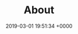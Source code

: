 ---
title: About
name: "about"
date: 2019-03-01 19:51:34 +0000
published: true
description: |
  We're a U.S. based digital agency offering forward thinking companies & organizations the design, development and promotion they deserve, with a seamless experience.
night_header: false
night_footer: true
layout: "pages/about"
language: en
aliases:
- "/contact/"
- "/contact-us/"
sections:
- template: "sub_nav"
  count: "4"
  items:
  - title: "Profile"
    icon: |
      <svg id="Layer_1" width="37" data-name="Layer 1" xmlns="http://www.w3.org/2000/svg" viewBox="0 0 149.92 98">
      <title>Fullstack Digital Logo Black</title>
      <polygon stroke="#000000" fill="none" stroke-width="3" stroke-miterlimit="10" points="50.25 98 0 72.75 28.75 0 87.5 0 50.25 98"></polygon><polygon stroke="#000000" fill="none" stroke-width="3" stroke-miterlimit="10" points="81.46 98 61.13 87.63 94.5 0 118.71 0 81.46 98"></polygon><polygon stroke="#000000" fill="none" stroke-width="3" stroke-miterlimit="10" points="112.67 98 92.33 87.63 125.71 0 149.92 0 112.67 98"></polygon></svg>
  - title: "Approach"
    icon: |
      <svg xmlns="http://www.w3.org/2000/svg" xmlns:xlink="http://www.w3.org/1999/xlink" version="1.1" id="Layer_1" x="0px" y="0px" width="32px" height="24px" viewBox="0 0 64 64" enable-background="new 0 0 64 64" xml:space="preserve"><g><rect x="1" y="18" fill="none" stroke="#000000" stroke-width="2" stroke-miterlimit="10" width="62" height="36"></rect>
      <line fill="none" stroke="#000000" stroke-width="2" stroke-miterlimit="10" x1="1" y1="30" x2="63" y2="30"></line><polyline fill="none" stroke="#000000" stroke-width="2" stroke-miterlimit="10" points="27,30 27,36 37,36 37,30 "></polyline><path fill="none" stroke="#000000" stroke-width="2" stroke-miterlimit="10" d="M23,18c0,0,0-8,9-8s9,8,9,8"></path></svg>
  - title: "Clients"
    icon: |
      <svg xmlns="http://www.w3.org/2000/svg" xmlns:xlink="http://www.w3.org/1999/xlink" version="1.1" id="Layer_1" x="0px" y="0px" width="22px" height="26px" viewBox="0 0 64 64" enable-background="new 0 0 64 64" xml:space="preserve"><path fill="none" stroke="#000000" stroke-width="2" stroke-miterlimit="10" d="M16,27c0,4.418,6.059,8,16,8s16-3.582,16-8V1H16V27z  "></path><line fill="none" stroke="#000000" stroke-width="2" stroke-miterlimit="10" x1="20" y1="63" x2="44" y2="63"></line><line fill="none" stroke="#000000" stroke-width="2" stroke-miterlimit="10" x1="32" y1="35" x2="32" y2="63"></line><path fill="none" stroke="#000000" stroke-width="2" stroke-miterlimit="10" d="M16,7H7c0,0,0,9,9,9"></path><path fill="none" stroke="#000000" stroke-width="2" stroke-miterlimit="10" d="M48,7h9c0,0,0,9-9,9"></path></svg>
  - title: "Team"
    icon: |
      <svg version="1.1" id="Layer_1" xmlns="http://www.w3.org/2000/svg" xmlns:xlink="http://www.w3.org/1999/xlink" x="0px" y="0px" width="26px" height="26px" viewBox="0 0 64 64" enable-background="new 0 0 64 64" xml:space="preserve"><polygon fill="none" stroke="#000000" stroke-width="2" stroke-linejoin="bevel" stroke-miterlimit="10" points="40,1 17,37 31,37 24,63 50,27 36,27 "></polygon></svg>
- template: "overview"
  classes: "break-tablet padding-l"
  icon: |
    <svg class="padding-s-bottom" id="Layer_1" width="58" data-name="Layer 1" xmlns="http://www.w3.org/2000/svg" viewBox="0 0 149.92 98">
    <polygon stroke="#000000" fill="none" stroke-width="3" stroke-miterlimit="10" points="50.25 98 0 72.75 28.75 0 87.5 0 50.25 98"></polygon>
    <polygon stroke="#000000" fill="none" stroke-width="3" stroke-miterlimit="10" points="81.46 98 61.13 87.63 94.5 0 118.71 0 81.46 98"></polygon>
    <polygon stroke="#000000" fill="none" stroke-width="3" stroke-miterlimit="10" points="112.67 98 92.33 87.63 125.71 0 149.92 0 112.67 98"></polygon>
    </svg>
  title: |
    We help businesses go<br> further, faster.
  lead: |
    Hi, we're Fullstack Digital — a U.S. based digital agency offering forward thinking companies & organizations the design, development and promotion they deserve, with a seamless experience.
  paragraph: |
    By combining these offerings into a single solution, we're able to produce the highest quality work delivered in shorter time. This digital-minimalist approach has made us the unique next-generation agency we are today.
- template: "banner"
  classes: ""
  image: "/uploads/about/team-image.jpg"
- template: "approach"
  classes: "padding-l"
  icon: |
    <svg class="padding-s-bottom" id="Layer_1" width="44" data-name="Layer 1" xmlns="http://www.w3.org/2000/svg" viewBox="0 0 64 64">
        <title>Services</title>
        <g>
        <rect x="1" y="18" fill="none" stroke="#000000" stroke-width="2" stroke-miterlimit="10" width="62" height="36"></rect>
        </g>
        <line fill="none" stroke="#000000" stroke-width="2" stroke-miterlimit="10" x1="1" y1="30" x2="63" y2="30"></line>
        <polyline fill="none" stroke="#000000" stroke-width="2" stroke-miterlimit="10" points="27,30 27,36 37,36 37,30 "></polyline>
        <path fill="none" stroke="#000000" stroke-width="2" stroke-miterlimit="10" d="M23,18c0,0,0-8,9-8s9,8,9,8"></path>
        </svg>
  html: |
    <h2 class="text-align-left color-oil">Full · stack <span class="lead-italic">(adjective)</span></h2><p class="big-paragraph margin-s-top">To put it simply, '<span style="font-weight: 700; font-style: italic;">fullstack</span>' means to specialize in the entire process of something instead of just one part. What does this mean for you? We provide precise services to get you from A to Z in the digital world. Our team is filled with '<span style="font-weight: 700; font-style: italic;">fullstack</span>' experts in different areas – from brand to web to market, and beyond. This way, you get a high quality service without having to coordinate between multiple companies. The result: your business goes further, faster.</p>
  perspective_items:
    layer1: |
      <svg id="Layer_1" width="132" data-name="Layer 1" xmlns="http://www.w3.org/2000/svg" viewBox="0 0 64 64">
      <path fill="none" stroke="#000000" stroke-width="2" stroke-miterlimit="10" d="M1,21c0,20,31,38,31,38s31-18,31-38  c0-8.285-6-16-15-16c-8.285,0-16,5.715-16,14c0-8.285-7.715-14-16-14C7,5,1,12.715,1,21z"></path>
      </svg>
    layer2: |
      <svg id="Layer_1" width="132" data-name="Layer 1" xmlns="http://www.w3.org/2000/svg" viewBox="0 0 64 64">
      <g>
      <rect x="1" y="10" fill="none" stroke="#000000" stroke-width="2" stroke-miterlimit="10" width="62" height="41"></rect>
      <line fill="none" stroke="#000000" stroke-width="2" stroke-miterlimit="10" x1="22" y1="63" x2="42" y2="63"></line>
      <line fill="none" stroke="#000000" stroke-width="2" stroke-miterlimit="10" x1="32" y1="63" x2="32" y2="51"></line>
      </g>
      <line fill="none" stroke="#000000" stroke-width="2" stroke-miterlimit="10" x1="1" y1="43" x2="64" y2="43"></line>
      </svg>
  layer3: |
    <svg id="Layer_1" width="132" data-name="Layer 1" xmlns="http://www.w3.org/2000/svg" viewBox="0 0 64 64">
    <polygon fill="none" stroke="#000" stroke-width="2" stroke-miterlimit="10" points="26,49.042 54.963,49.042 54.963,11.042   1,11.042 1,49.042 14,49.042 14,59.486 "></polygon>
    <polyline fill="none" stroke="#000" stroke-width="2" stroke-miterlimit="10" points="57,41.042 62.963,41.042 62.963,3.042   9,3.042 9,9 "></polyline>
    </svg>
- template: "cta"
  id: "contact"
  classes: "cta-left"
  subtitle: "Get Started"
  title: "From presentation design to new brand strategy, we’ve got you covered."
  form:
  - template: "contact"
    fields:
---